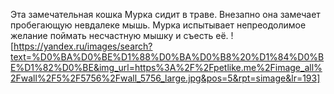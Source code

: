 Эта замечательная кошка Мурка сидит в траве. Внезапно она замечает пробегающую невдалеке мышь. Мурка испытывает непреодолимое желание поймать несчастную мышку и съесть её.
![https://yandex.ru/images/search?text=%D0%BA%D0%BE%D1%88%D0%BA%D0%B8%20%D1%84%D0%BE%D1%82%D0%BE&img_url=https%3A%2F%2Fpetlike.me%2Fimage_all%2Fwall%2F5%2F5756%2Fwall_5756_large.jpg&pos=5&rpt=simage&lr=193]

